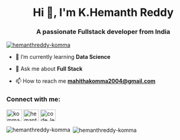 <h1 align="center">Hi 👋, I'm K.Hemanth Reddy</h1>
<h3 align="center">A passionate Fullstack developer from India</h3>

<p align="left"> <a href="https://github.com/ryo-ma/github-profile-trophy"><img src="https://github-profile-trophy.vercel.app/?username=hemanthreddy-komma" alt="hemanthreddy-komma" /></a> </p>

- 🌱 I’m currently learning **Data Science**

- 💬 Ask me about **Full Stack**

- 📫 How to reach me **mahithakomma2004@gmail.com**

<h3 align="left">Connect with me:</h3>
<p align="left">
<a href="https://linkedin.com/in/komma hemanth reddy" target="blank"><img align="center" src="https://raw.githubusercontent.com/rahuldkjain/github-profile-readme-generator/master/src/images/icons/Social/linked-in-alt.svg" alt="komma hemanth reddy" height="30" width="40" /></a>
<a href="https://instagram.com/hemanth__reddy__k_" target="blank"><img align="center" src="https://raw.githubusercontent.com/rahuldkjain/github-profile-readme-generator/master/src/images/icons/Social/instagram.svg" alt="hemanth__reddy__k_" height="30" width="40" /></a>
<a href="https://www.codechef.com/users/code_learn12" target="blank"><img align="center" src="https://cdn.jsdelivr.net/npm/simple-icons@3.1.0/icons/codechef.svg" alt="code_learn12" height="30" width="40" /></a>
</p>

<p><img align="left" src="https://github-readme-stats.vercel.app/api/top-langs?username=hemanthreddy-komma&show_icons=true&locale=en&layout=compact" alt="hemanthreddy-komma" /></p>

<p>&nbsp;<img align="center" src="https://github-readme-stats.vercel.app/api?username=hemanthreddy-komma&show_icons=true&locale=en" alt="hemanthreddy-komma" /></p>
